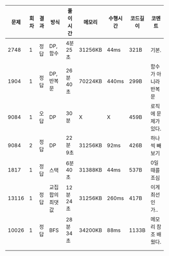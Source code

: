 | 문제  | 회차 | 결과 | 방식            | 풀이 시간 | 메모리  | 수행시간 | 코드길이 | 코멘트               |
| ----- | ---- | ---- | --------------- | --------- | ------- | -------- | -------- | -------------------- |
| 2748  | 1    | 정답 | DP,함수         | 4분 25초  | 31256KB | 44ms     | 321B     | 기본.                |
| 1904  | 1    | 정답 | DP,반복문       | 26분 40초 | 70224KB | 440ms    | 299B     | 함수가 아니라 반복문 |
| 9084  | 1    | 오답 | DP              | 30분      | X       | X        | 459B     | 로직에 문제가 있다.  |
| 9084  | 2    | 정답 | DP              | 22분 9초  | 31256KB | 92ms     | 426B     | 하나씩 빼보기        |
| 1817  | 1    | 정답 | 스택            | 6분 40초  | 31388KB | 44ms     | 537B     | 0일 때를 조심        |
| 13116 | 1    | 정답 | 교집합의 최댓값 | 12분 24초 | 31256KB | 260ms    | 417B     | 이게 최선인가..      |
| 10026 | 1    | 정답 | BFS             | 28분 34초 | 34200KB | 88ms     | 1133B    | 메모리 참조 배웠다.  |
|       |      |      |                 |           |         |          |          |                      |
|       |      |      |                 |           |         |          |          |                      |

